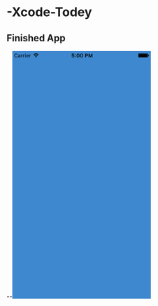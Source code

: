 # -Xcode-Todey


## Finished App
--![Finished App](https://github.com/princebharti/Images/blob/master/Clima.gif)
